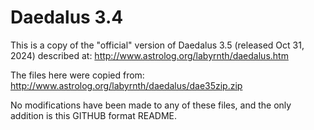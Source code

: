 # Daedalus 3.4
This is a copy of the "official" version of Daedalus 3.5 (released Oct 31, 2024) described at: http://www.astrolog.org/labyrnth/daedalus.htm

The files here were copied from: http://www.astrolog.org/labyrnth/daedalus/dae35zip.zip

No modifications have been made to any of these files, and the only addition is this GITHUB format README.
